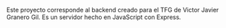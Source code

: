 Este proyecto corresponde al backend creado para el TFG de Victor Javier Granero Gil. Es un servidor hecho en JavaScript con Express.